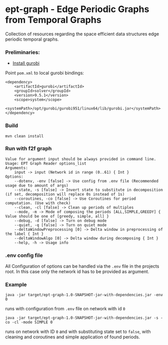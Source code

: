 # ept-graph - Edge Periodic Graphs from Temporal Graphs
Collection of resources regarding the space efficient data structures edge periodic temporal graphs.


### Preliminaries:
- [Install gurobi](https://www.gurobi.com/documentation/9.5/remoteservices/linux_installation.html)


Point `pom.xml` to local gurobi bindings:
```
<dependency>
    <artifactId>gurobi</artifactId>
    <groupId>solver</groupId>
    <version>9.5.1</version>
    <scope>system</scope>
    <systemPath>/opt/gurobi/gurobi951/linux64/lib/gurobi.jar</systemPath>
</dependency>
```


### Build
```shell
mvn clean install
```

### Run with f2f graph
```
Value for argument input should be always provided in command line.
Usage: EPT Graph Reader options_list
Arguments: 
    input -> input (Network id in range (0..61) { Int }
Options: 
    --dotenv, -env [false] -> Use config from .env file (Recommended usage due to amount of args) 
    --state, -s [false] -> Invert state to substitute in decomposition (if set, decomposition will replace 0s instead of 1s) 
    --coroutines, -co [false] -> Use Coroutines for period computation. (Use with check) 
    --clean, -cl [false] -> Clean up periods of multiples 
    --mode, -m -> Mode of composing the periods [ALL,SIMPLE,GREEDY] { Value should be one of [greedy, simple, all] }
    --debug, -d [false] -> Turn on debug mode 
    --quiet, -q [false] -> Turn on quiet mode 
    --deltaWindowPreprocessing [0] -> Delta window in preprocessing of the label { Int }
    --deltaWindowAlgo [0] -> Delta window during decomposing { Int }
    --help, -h -> Usage info 
```

### .env config file

All Configuration of options can be handled via the `.env` file in the projects root. In this case only the network id has to be provided as argument.


### Example
```shell
java -jar target/ept-graph-1.0-SNAPSHOT-jar-with-dependencies.jar -env 0
```
runs with configuration from `.env` file on network with id `0`


```shell
java -jar target/ept-graph-1.0-SNAPSHOT-jar-with-dependencies.jar -s -co -cl -mode SIMPLE 0
```
runs on network with ID `0` and with substituting state set to `false`, with cleaning and coroutines and simple application of found periods.

